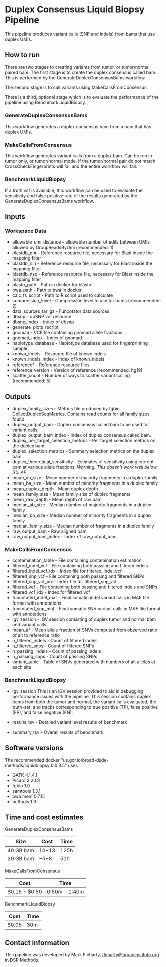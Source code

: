 
# Duplex Consensus Liquid Biopsy Pipeline

This pipeline produces variant calls (SNP and indels) from bams that use duplex UMIs.


## How to run

There are two stages to creating variants from tumor, or tumor/normal paired bam.  The first stage is to create the duplex consensus called bam.  This is performed by the GenerateDuplexConsensusBams workflow.  

The second stage is to call variants using MakeCallsFromConsensus.

There is a third, optional stage which is to evaluate the performance of the pipeline using BenchmarkLiquidBiopsy.


### GenerateDuplexConsensusBams

This workflow generates a duplex consensus bam from a bam that has duplex UMIs.

### MakeCallsFromConsensus

This workflow generates variant calls from a duplex bam.  Can be run in tumor only, or tumor/normal mode.
If the tumor/normal pair do not match CrossCheckFingerprints will fail and the entire workflow will fail.

### BenchmarkLiquidBiopsy

If a truth vcf is available, this workflow can be used to evaluate the sensitivity and false positive rate of the
results generated by the GenerateDuplexConsensusBams workflow.

## Inputs

### Workspace Data

- allowable_umi_distance - allowable number of edits between UMIs allowed by GroupReadsByUmi (recommended: 1)
- blastdb_nhr - Reference resource file, necessary for Blast inside the mapping filter
- blastdb_nin - Reference resource file, necessary for Blast inside the mapping filter
- blastdb_nsq - Reference resource file, necessary for Blast inside the mapping filter
- blastn_path - Path in docker for blastn
- bwa_path - Path to bwa in docker
- calc_fs_script - Path to R script used to calculate 
- compression_level - Compression level to use for bams (recommended: 2)
- data_sources_tar_gz - Funcotator data sources
- dbsnp - dbSNP vcf resource
- dbsnp_index - index of dbsnp
- generate_plots_rscript
- gnomad - VCF file containing gnomad allele fractions
- gnomad_index - Index of gnomad
- haplotype_database - Haplotype database used for fingerprinting sample
- known_indels - Resource file of known indels
- known_indels_index - Index of known_indels
- reference* - Reference resource files
- reference_version - Version of reference (recommended: hg19)
- scatter_count - Number of ways to scatter variant calling (recommended: 5)

## Outputs

- duplex_family_sizes - Metrics file produced by fgbio CollectDuplexSeqMetrics.  Contains read counts for all family sizes found.
- duplex_output_bam - Duplex consensus called bam to be used for variant calls.
- duplex_output_bam_index - Index of duplex consensus called bam.
- duplex_per_target_selection_metrics - Per target selection metrics on the duplex bam
- duplex_selection_metrics - Summary selection metrics on the duplex bam
- duplex_theoretical_sensitivity - Estimates of sensitivity using current bam at various allele fractions.  *Warning: This doesn't work well below 5% AF*
- mean_ab_size - Mean number of majority fragments in a duplex family
- mean_ba_size - Mean number of minority fragments in a duplex family
- mean_duplex_depth - Mean duplex depth
- mean_family_size - Mean family size of duplex fragments
- mean_raw_depth - Mean depth of raw bam
- median_ab_size - Median number of majority fragments in a duplex family
- median_ba_size - Median number of minority fragments in a duplex family
- median_family_size - Median number of fragments in a duplex family
- raw_output_bam - Raw aligned bam 
- raw_output_bam_index - Index of raw_output_bam

### MakeCallsFromConsensus
 
- contamination_table - File containing contamination estimation
- filtered_indel_vcf - File containing both passing and filtered indels
- filtered_indel_vcf_idx - Index file for filtered_indel_vcf
- filtered_snp_vcf - File containing both passing and filtered SNPs
- filtered_snp_vcf_idx - Index file for filtered_snp_vcf
- filtered_vcf - File containing both passing and filtered indels and SNPs
- filtered_vcf_idx - Index for filtered_vcf
- funcotated_indel_maf - Final somatic indel variant calls in MAF file format with annotations
- funcotated_snp_maf - Final somatic SNV variant calls in MAF file format with annotations
- igv_session - IGV session consisting of duplex tumor and normal bam and variant calls
- mean_af - Mean allele fraction of SNVs computed from observed ratio of alt to reference ratio
- n_filtered_indels - Count of filtered indels
- n_filtered_snps - Count of filtered SNPs
- n_passing_indels - Count of passing indels
- n_passing_snps - Count of passing SNPs
- variant_table - Table of SNVs generated with numbers of alt alleles at each site
 

### BenchmarkLiquidBiopsy

- igv_session
This is an IGV session provided to aid in debugging performance issues with the pipeline.  This session contains duplex bams from both the tumor and normal, the variant calls evaluated, the truth-set, and tracks corresponding to true positive (TP), false positive (FP), and false negative (FN).

- results_tsv - Detailed variant level results of benchmark

- summary_tsv - Overall results of benchmark

## Software versions

The recommended docker "us.gcr.io/broad-dsde-methods/liquidbiopsy:0.0.3.5" uses
- GATK 4.1.4.1
- Picard 2.20.8
- fgbio 1.0
- samtools 1.3.1
- bwa mem 0.7.15
- bcftools 1.9



## Time and cost estimates

GenerateDuplexConsensusBams

Size | Cost | Time
---|---|---
40 GB bam | $10-$13 | 125h
20 GB bam | ~$5-$8 | 51h


MakeCallsFromConsensus

Cost | Time
---|---
$0.15 - $0.50 | 0:50m - 1:40m 

BenchmarkLiquidBiopsy

Cost | Time
---|---
$0.05 |  30m

## Contact information

This pipeline was developed by Mark Fleharty, fleharty@broadinstitute.org in DSP Methods.  



